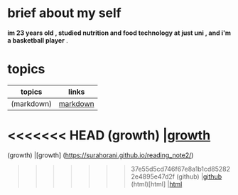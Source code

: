 # brief about my self 
**im 23 years old , studied nutrition and food technology at just uni , and i'm a basketball player** . 

# topics

**topics**    | **links**
----------    |------------
(markdown)    |[markdown](surahorani.github.io/reading_note2/markdown)
<<<<<<< HEAD
(growth)      |[growth](https://surahorani.github.io/reading_note2/)
=======
(growth)       |[growth] (https://surahorani.github.io/reading_note2/)
>>>>>>> 37e55d5cd746f67e8a1b1cd852822e4895e47d2f
(github)      |[github](https://surahorani.github.io/reading_note2/gitsum)
(html)[html]  |[html](https://surahorani.github.io/reading_note2/html)  
